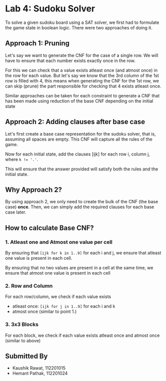 # Lab 4: Sudoku Solver
To solve a given sudoku board using a SAT solver, we first had to formulate the game state in boolean logic. There were two approaches of doing it.

## Approach 1: Pruning
Let's say we want to generate the CNF for the case of a single row. We will have to ensure that each number exists exactly once in the row. 

For this we can check that a value exists atleast once (and atmost once) in the row for each value. But let's say we know that the 3rd column of the 1st row is filled with 4, this means when generating the CNF for the 1st row, we can skip (prune) the part responsible for checking that 4 exists atleast once.

Similar approaches can be taken for each constraint to generate a CNF that has been made using reduction of the base CNF depending on the initial state

## Approach 2: Adding clauses after base case
Let's first create a base case representation for the sudoku solver, that is, assuming all spaces are empty. This CNF will capture all the rules of the game.

Now for each initial state, add the clauses [ijk] for each row i, column j, where ```k != '.'```.

This will ensure that the answer provided will satisfy both the rules and the initial state.

## Why Approach 2?
By using approach 2, we only need to create the bulk of the CNF (the base case) **once**. Then, we can simply add the required clauses for each base case later.

## How to calculate Base CNF?
### 1. Atleast one and Atmost one value per cell
By ensuring that ```[ijk for k in 1..9]``` for each i and j, we ensure that atleast one value is present in each cell.

By ensuring that no two values are present in a cell at the same time, we ensure that atmost one value is present in each cell

### 2. Row and Column
For each row/column, we check if each value exists 
- atleast once: ```[ijk for j in 1..9]``` for each i and k
- atmost once (similar to point 1.)

### 3. 3x3 Blocks
For each block, we check if each value exists atleast once and atmost once (similar to above)


## Submitted By
- Kaushik Rawat, 112201015
- Hemant Pathak, 112201024